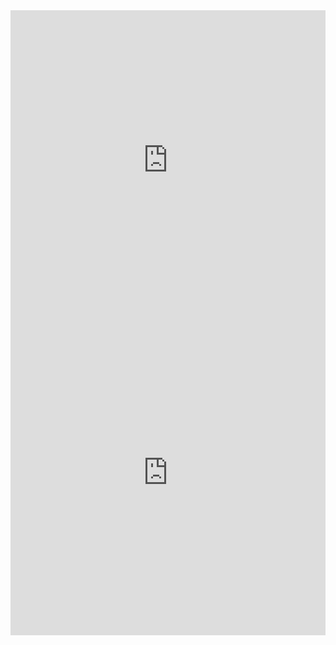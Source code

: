 
<div class="overscroll-contain md:overscroll-auto">
<iframe src="https://rplace.youzhidanbairu.eu.org/ace" height="500" width="100%" frameborder="0" scrolling="0" ></iframe>
</div>

<div>
<iframe src="https://flowershow.youzhidanbairu.eu.org/%F0%9F%9B%9C%E7%A7%91%E5%AD%A6%E4%B8%8A%E7%BD%91/%E7%BF%BB%E5%A2%99%E5%AE%A2%E6%88%B7%E7%AB%AF%E6%8E%A8%E8%8D%90%EF%BC%88%E6%8C%81%E7%BB%AD%E6%9B%B4%E6%96%B0%EF%BC%89" height="500" width="100%" frameborder="0" scrolling="0" ></iframe>
</div>







